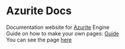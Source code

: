 # Azurite Docs
Documentation website for [Azurite](https://github.com/Games-With-Gabe-Community/Azurite) Engine<br/>
Guide on how to make your own pages: [Guide](https://games-with-gabe-community.github.io/Azurite-Docs/tutorials/creating-docs.html)<br/>
You can see the page [here](https://games-with-gabe-community.github.io/Azurite-Docs/)
